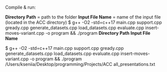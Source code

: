 Compile & run: 

__Directory Path__ = path to the folder
__Input File Name__ = name of the input file (located in the ACC directory)
$ 
g++ -O2 -std=c++17 main.cpp support.cpp gready.cpp generate_datasets.cpp load_datasets.cpp evaluate.cpp insert-moves-variant.cpp -o program && ./program __Directory Path__ __Input File Name__

$ 
g++ -O2 -std=c++17 main.cpp support.cpp gready.cpp generate_datasets.cpp load_datasets.cpp evaluate.cpp insert-moves-variant.cpp -o program && ./program /Users/kseniia/Desktop/programming/Projects/ACC all_presentations.txt

